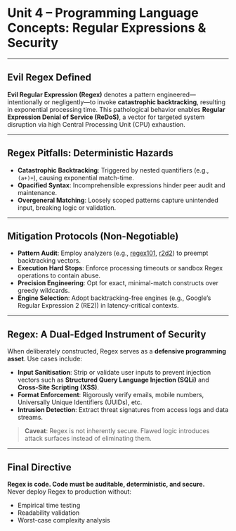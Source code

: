 # Unit 4 – Programming Language Concepts: Regular Expressions & Security

---

## Evil Regex Defined

**Evil Regular Expression (Regex)** denotes a pattern engineered—intentionally or negligently—to invoke **catastrophic backtracking**, resulting in exponential processing time. This pathological behavior enables **Regular Expression Denial of Service (ReDoS)**, a vector for targeted system disruption via high Central Processing Unit (CPU) exhaustion.

---

## Regex Pitfalls: Deterministic Hazards

- **Catastrophic Backtracking**: Triggered by nested quantifiers (e.g., `(a+)+`), causing exponential match-time.
- **Opacified Syntax**: Incomprehensible expressions hinder peer audit and maintenance.
- **Overgeneral Matching**: Loosely scoped patterns capture unintended input, breaking logic or validation.

---

## Mitigation Protocols (Non-Negotiable)

- **Pattern Audit**: Employ analyzers (e.g., [regex101](https://regex101.com/), [r2d2](https://r2d2.dev/)) to preempt backtracking vectors.
- **Execution Hard Stops**: Enforce processing timeouts or sandbox Regex operations to contain abuse.
- **Precision Engineering**: Opt for exact, minimal-match constructs over greedy wildcards.
- **Engine Selection**: Adopt backtracking-free engines (e.g., Google’s Regular Expression 2 (RE2)) in latency-critical contexts.

---

## Regex: A Dual-Edged Instrument of Security

When deliberately constructed, Regex serves as a **defensive programming asset**. Use cases include:

- **Input Sanitisation**: Strip or validate user inputs to prevent injection vectors such as **Structured Query Language Injection (SQLi)** and **Cross-Site Scripting (XSS)**.
- **Format Enforcement**: Rigorously verify emails, mobile numbers, Universally Unique Identifiers (UUIDs), etc.
- **Intrusion Detection**: Extract threat signatures from access logs and data streams.

> **Caveat**: Regex is not inherently secure. Flawed logic introduces attack surfaces instead of eliminating them.

---

## Final Directive

**Regex is code. Code must be auditable, deterministic, and secure.**  
Never deploy Regex to production without:

- Empirical time testing  
- Readability validation  
- Worst-case complexity analysis  
